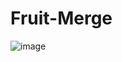 # Fruit-Merge
 
![image](https://github.com/maiphuong294/Fruit-Merge/assets/121542406/e8af307c-bb54-400c-819e-78e8b9ddef36)
